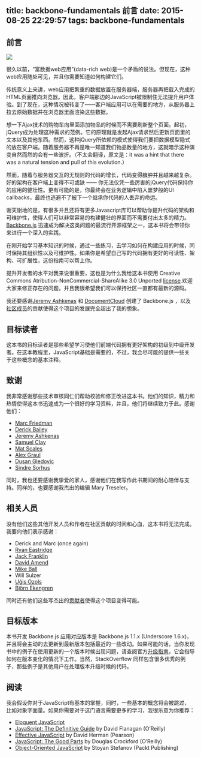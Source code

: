 title: backbone-fundamentals 前言
date: 2015-08-25 22:29:57
tags: backbone-fundamentals
---

## 前言

![](img/logo.jpg)

很久以前，“富数据web应用”(data-rich web)是一个矛盾的说法。但现在，这种web应用随处可见，并且你需要知道如何构建它们。

传统意义上来讲，web应用把繁重的数据放置在服务器端，服务器再把载入完成的HTML页面推向浏览器。因此，客户端那边的JavaScript被限制住无法提升用户体验。到了现在，这种情况被转变了——客户端应用可以在需要的地方，从服务器上拉去原始数据并在浏览器里面渲染这些数据。

想一下Ajax技术的购物车向里面添加物品的时候而不需要刷新整个页面。起初，jQuery成为处理这种需求的范例。它的原理就是发起Ajax请求然后更新页面里的文本以及其他东西。然而，这种jQuery所依赖的模式使得我们要把数据模型隐式的放在客户端。随着服务器不再是唯一知道我们物品数量的地方，这就暗示这种演变自然而然的会有一些波折。（不太会翻译，原文是：it was a hint that there was a natural tension and pull of this evolution.）

然而，随着与服务器交互的无规则的代码的增长，代码变得臃肿并且越来越复杂。好的架构在客户端上变得不可或缺 —— 你无法仅凭一些厉害的jQuery代码保持你的应用的健壮性。更有可能的是，你最终会在业务逻辑中陷入噩梦般的UI callbacks，最终也逃避不了被下一个继承你代码的人丢弃的命运。

谢天谢地的是，有很多并且还将有更多Javascript库可以帮助你提升代码的架构和可维护性，使得人们可以非常容易的构建健壮的界面而不需要付出太多的精力。[Backbone.js](http://documentclud.github.com/backbone/) 迅速成为解决这类问题的最流行开源框架之一，这本书将会带领你来进行一个深入的实践。

在刚开始学习基本知识的时候，通过一些练习，去学习如何在构建应用的时候，同时保持其组织性以及可维护性。如果你是希望自己写的代码拥有更好的可读性、架构、可扩展性，这份指南可以帮上你。

提升开发者的水平对我来说很重要，这也是为什么我给这本书使用 Creative Commons Atribution-NonCommercial-ShareAlike 3.0 Unported [license](http://creativecommons.org/licenses/by-nc-sa/3.0/).欢迎大家来修正存在的问题，并且我很希望我们可以保持社区一直都有最新的源码。

我还要感谢[Jeremy Ashkenas](https://github.com/jashkenas) 和 [DocumentCloud](http://www.documentcloud.org) 创建了 Backbone.js ，以及[社区成员](https://github.com/addyosmani/backbone-fundamentals/contributors)的贡献使得这个项目的发展完全超出了我的想象。

## 目标读者 

这本书的目标读者是那些希望学习使他们前端代码拥有更好架构的初级到中级开发者。在这本教程里，JavaScript基础是需要的，不过，我会尽可能的提供一些关于这些概念的基本注释。

## 致谢

我非常感谢那些技术审核同仁们帮助校验和修正改进这本书。他们的知识，精力和热情使得这本书迅速成为一个很好的学习资料，并且，他们将继续致力于此。感谢他们：

* [Marc Friedman](https://github.com/dcmaf)
* [Derick Bailey](https://github.com/derickbailey)
* [Jeremy Ashkenas](https://github.com/jashkenas)
* [Samuel Clay](https://github.com/samuelclay)
* [Mat Scales](http://github.com/wibblymat)
* [Alex Graul](https://github.com/alexgraul)
* [Dusan Gledovic](https://github.com/g6scheme)
* [Sindre Sorhus](https://github.com/sindresorhus)

同时，我也还要感谢我挚爱的家人，感谢他们在我写作此书期间的耐心陪伴与支持。同样的，也要感谢我杰出的编辑 Mary Treseler。

## 相关人员

没有他们这些其他开发人员和作者在社区贡献的时间和心血，这本书将无法完成。我要向他们表示感谢：

* Derick and Marc (once again)
* [Ryan Eastridge](https://github.com/eastridge)
* [Jack Franklin](https://github.com/jackfranklin)
* [David Amend](https://github.com/raDiesle)
* [Mike Ball](https://github.com/mdb)
* Will Sulzer
* [Uģis Ozols](https://github.com/ugisozols)
* [Björn Ekengren](https://github.com/Ekengren)

同时还有他们这些写杰出的[贡献者](https://github.com/addyosmani/backbone-fundamentals/graphs/contributors)使得这个项目变得可能。

## 目标版本

本书开发 Backbone.js 应用对应版本是 Backbone.js 1.1.x (Underscore 1.6.x)，并且将会主动的去更新到最新版本包括最近的一些改动。如果可能的话，当你发现书中的例子在使用更新的一个版本时候出现问题，请查阅官方[升级指南](http://backbonejs.org/#upgrading)，它会指导如何在版本变化的情况下工作。当然，StackOverflow 同样包含很多优秀的例子，那些例子是其他用户在处理版本升级时候的代码。

## 阅读

我会假设你对于JavaScript有基本的掌握，同时，一些基本的概念将会被跳过，比如对象字面量。如果你需要对于这门语言需要更多的学习，我很乐意为你推荐：

* [Eloquent JavaScript](http://eloquentjavascript.net/)
* [JavaScript: The Definitive Guide](http://shop.oreilly.com/product/9780596805531.do) by David Flanagan (O’Reilly)
* [Effective JavaScript](http://www.informit.com/store/effective-javascript-68-specific-ways-to-harness-the-9780321812186) by David Herman (Pearson)
* [JavaScript: The Good Parts](http://shop.oreilly.com/product/9780596517748.do) by Douglas Crockford (O’Reilly)
* [Object-Oriented JavaScript](http://www.amazon.com/Object-Oriented-Javascript-Stoyan-Stefanov/dp/1847194141) by Stoyan Stefanov (Packt Publishing)

